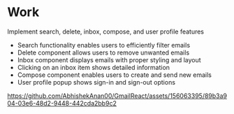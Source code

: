 #   Work


Implement search, delete, inbox, compose, and user profile features

- Search functionality enables users to efficiently filter emails
- Delete component allows users to remove unwanted emails
- Inbox component displays emails with proper styling and layout
- Clicking on an inbox item shows detailed information 
- Compose component enables users to create and send new emails
- User profile popup shows sign-in and sign-out options


https://github.com/AbhishekAnan00/GmailReact/assets/156063395/89b3a904-03e6-48d2-9448-442cda2bb9c2

